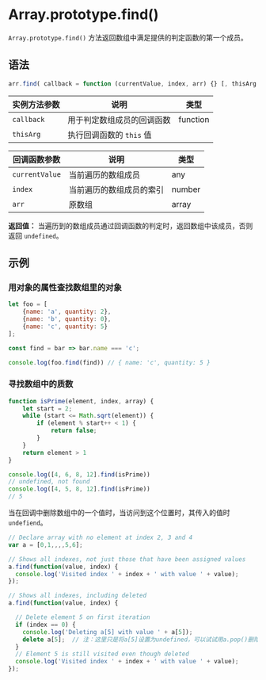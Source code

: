 # Array.prototype.find()

 `Array.prototype.find()` 方法返回数组中满足提供的判定函数的第一个成员。

## 语法

```javascript
arr.find( callback = function (currentValue, index, arr) {} [, thisArg ] )
```

| 实例方法参数 | 说明                       | 类型     |
| ------------ | -------------------------- | -------- |
| `callback`   | 用于判定数组成员的回调函数 | function |
| `thisArg`    | 执行回调函数的 `this` 值   |          |

| 回调函数参数   | 说明                     | 类型   |
| -------------- | ------------------------ | ------ |
| `currentValue` | 当前遍历的数组成员       | any    |
| `index`        | 当前遍历的数组成员的索引 | number |
| `arr`          | 原数组                   | array  |

**返回值：** 当遍历到的数组成员通过回调函数的判定时，返回数组中该成员，否则返回 `undefined`。

## 示例

### 用对象的属性查找数组里的对象

```js
let foo = [
    {name: 'a', quantity: 2},
    {name: 'b', quantity: 0},
    {name: 'c', quantity: 5}
];

const find = bar => bar.name === 'c';

console.log(foo.find(find))	// { name: 'c', quantity: 5 }
```

### 寻找数组中的质数

```js
function isPrime(element, index, array) {
    let start = 2;
    while (start <= Math.sqrt(element)) {
        if (element % start++ < 1) {
            return false;
        }
    }
    return element > 1
}

console.log([4, 6, 8, 12].find(isPrime))
// undefined, not found
console.log([4, 5, 8, 12].find(isPrime))
// 5
```

当在回调中删除数组中的一个值时，当访问到这个位置时，其传入的值时 `undefiend`。

```js
// Declare array with no element at index 2, 3 and 4
var a = [0,1,,,,5,6];

// Shows all indexes, not just those that have been assigned values
a.find(function(value, index) {
  console.log('Visited index ' + index + ' with value ' + value);
});

// Shows all indexes, including deleted
a.find(function(value, index) {

  // Delete element 5 on first iteration
  if (index == 0) {
    console.log('Deleting a[5] with value ' + a[5]);
    delete a[5];  // 注：这里只是将a[5]设置为undefined，可以试试用a.pop()删除最后一项，依然会遍历到被删的那一项
  }
  // Element 5 is still visited even though deleted
  console.log('Visited index ' + index + ' with value ' + value);
});
```

